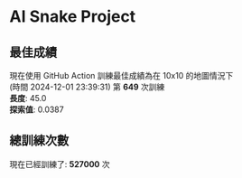 
# AI Snake Project

## **最佳成績**



























現在使用 GitHub Action 訓練最佳成績為在 10x10 的地圖情況下  
(時間 2024-12-01 23:39:31) 第 **649** 次訓練  
**長度**: 45.0  
**探索值**: 0.0387























































## 總訓練次數
現在已經訓練了: **527000** 次
